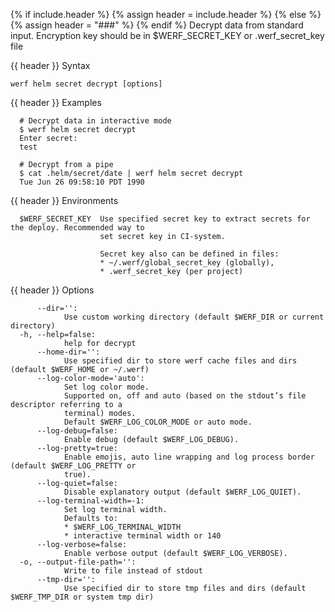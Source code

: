 {% if include.header %}
{% assign header = include.header %}
{% else %}
{% assign header = "###" %}
{% endif %}
Decrypt data from standard input.
Encryption key should be in $WERF_SECRET_KEY or .werf_secret_key file

{{ header }} Syntax

```shell
werf helm secret decrypt [options]
```

{{ header }} Examples

```shell
  # Decrypt data in interactive mode
  $ werf helm secret decrypt
  Enter secret:
  test

  # Decrypt from a pipe
  $ cat .helm/secret/date | werf helm secret decrypt
  Tue Jun 26 09:58:10 PDT 1990
```

{{ header }} Environments

```shell
  $WERF_SECRET_KEY  Use specified secret key to extract secrets for the deploy. Recommended way to  
                    set secret key in CI-system. 
                    
                    Secret key also can be defined in files:
                    * ~/.werf/global_secret_key (globally),
                    * .werf_secret_key (per project)
```

{{ header }} Options

```shell
      --dir='':
            Use custom working directory (default $WERF_DIR or current directory)
  -h, --help=false:
            help for decrypt
      --home-dir='':
            Use specified dir to store werf cache files and dirs (default $WERF_HOME or ~/.werf)
      --log-color-mode='auto':
            Set log color mode.
            Supported on, off and auto (based on the stdout’s file descriptor referring to a        
            terminal) modes.
            Default $WERF_LOG_COLOR_MODE or auto mode.
      --log-debug=false:
            Enable debug (default $WERF_LOG_DEBUG).
      --log-pretty=true:
            Enable emojis, auto line wrapping and log process border (default $WERF_LOG_PRETTY or   
            true).
      --log-quiet=false:
            Disable explanatory output (default $WERF_LOG_QUIET).
      --log-terminal-width=-1:
            Set log terminal width.
            Defaults to:
            * $WERF_LOG_TERMINAL_WIDTH
            * interactive terminal width or 140
      --log-verbose=false:
            Enable verbose output (default $WERF_LOG_VERBOSE).
  -o, --output-file-path='':
            Write to file instead of stdout
      --tmp-dir='':
            Use specified dir to store tmp files and dirs (default $WERF_TMP_DIR or system tmp dir)
```

